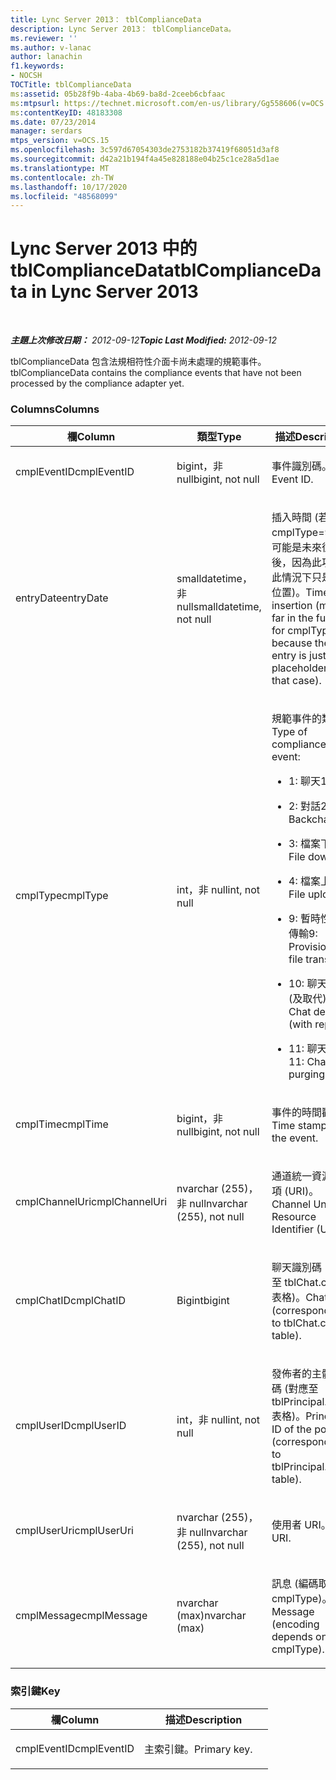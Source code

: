 ```yaml
---
title: Lync Server 2013： tblComplianceData
description: Lync Server 2013： tblComplianceData。
ms.reviewer: ''
ms.author: v-lanac
author: lanachin
f1.keywords:
- NOCSH
TOCTitle: tblComplianceData
ms:assetid: 05b28f9b-4aba-4b69-ba8d-2ceeb6cbfaac
ms:mtpsurl: https://technet.microsoft.com/en-us/library/Gg558606(v=OCS.15)
ms:contentKeyID: 48183308
ms.date: 07/23/2014
manager: serdars
mtps_version: v=OCS.15
ms.openlocfilehash: 3c597d67054303de2753182b37419f68051d3af8
ms.sourcegitcommit: d42a21b194f4a45e828188e04b25c1ce28a5d1ae
ms.translationtype: MT
ms.contentlocale: zh-TW
ms.lasthandoff: 10/17/2020
ms.locfileid: "48568099"
---
```

# <a name="tblcompliancedata-in-lync-server-2013"></a><span data-ttu-id="443b8-103">Lync Server 2013 中的 tblComplianceData</span><span class="sxs-lookup"><span data-stu-id="443b8-103">tblComplianceData in Lync Server 2013</span></span>

<div data-xmlns="http://www.w3.org/1999/xhtml">

<div class="topic" data-xmlns="http://www.w3.org/1999/xhtml" data-msxsl="urn:schemas-microsoft-com:xslt" data-cs="https://msdn.microsoft.com/">

<div data-asp="https://msdn2.microsoft.com/asp">



</div>

<div id="mainSection">

<div id="mainBody">

<span> </span>

<span data-ttu-id="443b8-104">_**主題上次修改日期：** 2012-09-12_</span><span class="sxs-lookup"><span data-stu-id="443b8-104">_**Topic Last Modified:** 2012-09-12_</span></span>

<span data-ttu-id="443b8-105">tblComplianceData 包含法規相符性介面卡尚未處理的規範事件。</span><span class="sxs-lookup"><span data-stu-id="443b8-105">tblComplianceData contains the compliance events that have not been processed by the compliance adapter yet.</span></span>

### <a name="columns"></a><span data-ttu-id="443b8-106">Columns</span><span class="sxs-lookup"><span data-stu-id="443b8-106">Columns</span></span>

<table>
<colgroup>
<col style="width: 33%" />
<col style="width: 33%" />
<col style="width: 33%" />
</colgroup>
<thead>
<tr class="header">
<th><span data-ttu-id="443b8-107">欄</span><span class="sxs-lookup"><span data-stu-id="443b8-107">Column</span></span></th>
<th><span data-ttu-id="443b8-108">類型</span><span class="sxs-lookup"><span data-stu-id="443b8-108">Type</span></span></th>
<th><span data-ttu-id="443b8-109">描述</span><span class="sxs-lookup"><span data-stu-id="443b8-109">Description</span></span></th>
</tr>
</thead>
<tbody>
<tr class="odd">
<td><p><span data-ttu-id="443b8-110">cmplEventID</span><span class="sxs-lookup"><span data-stu-id="443b8-110">cmplEventID</span></span></p></td>
<td><p><span data-ttu-id="443b8-111">bigint，非 null</span><span class="sxs-lookup"><span data-stu-id="443b8-111">bigint, not null</span></span></p></td>
<td><p><span data-ttu-id="443b8-112">事件識別碼。</span><span class="sxs-lookup"><span data-stu-id="443b8-112">Event ID.</span></span></p></td>
</tr>
<tr class="even">
<td><p><span data-ttu-id="443b8-113">entryDate</span><span class="sxs-lookup"><span data-stu-id="443b8-113">entryDate</span></span></p></td>
<td><p><span data-ttu-id="443b8-114">smalldatetime，非 null</span><span class="sxs-lookup"><span data-stu-id="443b8-114">smalldatetime, not null</span></span></p></td>
<td><p><span data-ttu-id="443b8-115">插入時間 (若是 cmplType=9，則可能是未來很久以後，因為此項目在此情況下只是預留位置)。</span><span class="sxs-lookup"><span data-stu-id="443b8-115">Time of insertion (may be far in the future for cmplType=9 because the entry is just a placeholder in that case).</span></span></p></td>
</tr>
<tr class="odd">
<td><p><span data-ttu-id="443b8-116">cmplType</span><span class="sxs-lookup"><span data-stu-id="443b8-116">cmplType</span></span></p></td>
<td><p><span data-ttu-id="443b8-117">int，非 null</span><span class="sxs-lookup"><span data-stu-id="443b8-117">int, not null</span></span></p></td>
<td><p><span data-ttu-id="443b8-118">規範事件的類型：</span><span class="sxs-lookup"><span data-stu-id="443b8-118">Type of compliance event:</span></span></p>
<ul>
<li><p><span data-ttu-id="443b8-119">1: 聊天</span><span class="sxs-lookup"><span data-stu-id="443b8-119">1: Chat</span></span></p></li>
<li><p><span data-ttu-id="443b8-120">2: 對話</span><span class="sxs-lookup"><span data-stu-id="443b8-120">2: Backchat</span></span></p></li>
<li><p><span data-ttu-id="443b8-121">3: 檔案下載</span><span class="sxs-lookup"><span data-stu-id="443b8-121">3: File download</span></span></p></li>
<li><p><span data-ttu-id="443b8-122">4: 檔案上傳</span><span class="sxs-lookup"><span data-stu-id="443b8-122">4: File upload</span></span></p></li>
<li><p><span data-ttu-id="443b8-123">9: 暫時性檔案傳輸</span><span class="sxs-lookup"><span data-stu-id="443b8-123">9: Provisional file transfer</span></span></p></li>
<li><p><span data-ttu-id="443b8-124">10: 聊天刪除 (及取代)</span><span class="sxs-lookup"><span data-stu-id="443b8-124">10: Chat deletion (with replace)</span></span></p></li>
<li><p><span data-ttu-id="443b8-125">11: 聊天清除</span><span class="sxs-lookup"><span data-stu-id="443b8-125">11: Chat purging</span></span></p></li>
</ul></td>
</tr>
<tr class="even">
<td><p><span data-ttu-id="443b8-126">cmplTime</span><span class="sxs-lookup"><span data-stu-id="443b8-126">cmplTime</span></span></p></td>
<td><p><span data-ttu-id="443b8-127">bigint，非 null</span><span class="sxs-lookup"><span data-stu-id="443b8-127">bigint, not null</span></span></p></td>
<td><p><span data-ttu-id="443b8-128">事件的時間戳記。</span><span class="sxs-lookup"><span data-stu-id="443b8-128">Time stamp for the event.</span></span></p></td>
</tr>
<tr class="odd">
<td><p><span data-ttu-id="443b8-129">cmplChannelUri</span><span class="sxs-lookup"><span data-stu-id="443b8-129">cmplChannelUri</span></span></p></td>
<td><p><span data-ttu-id="443b8-130">nvarchar (255)，非 null</span><span class="sxs-lookup"><span data-stu-id="443b8-130">nvarchar (255), not null</span></span></p></td>
<td><p><span data-ttu-id="443b8-131">通道統一資源識別項 (URI)。</span><span class="sxs-lookup"><span data-stu-id="443b8-131">Channel Uniform Resource Identifier (URI).</span></span></p></td>
</tr>
<tr class="even">
<td><p><span data-ttu-id="443b8-132">cmplChatID</span><span class="sxs-lookup"><span data-stu-id="443b8-132">cmplChatID</span></span></p></td>
<td><p><span data-ttu-id="443b8-133">Bigint</span><span class="sxs-lookup"><span data-stu-id="443b8-133">bigint</span></span></p></td>
<td><p><span data-ttu-id="443b8-134">聊天識別碼 (對應至 tblChat.chatId 表格)。</span><span class="sxs-lookup"><span data-stu-id="443b8-134">Chat ID (corresponding to tblChat.chatId table).</span></span></p></td>
</tr>
<tr class="odd">
<td><p><span data-ttu-id="443b8-135">cmplUserID</span><span class="sxs-lookup"><span data-stu-id="443b8-135">cmplUserID</span></span></p></td>
<td><p><span data-ttu-id="443b8-136">int，非 null</span><span class="sxs-lookup"><span data-stu-id="443b8-136">int, not null</span></span></p></td>
<td><p><span data-ttu-id="443b8-137">發佈者的主體識別碼 (對應至 tblPrincipal.prinID 表格)。</span><span class="sxs-lookup"><span data-stu-id="443b8-137">Principal ID of the poster (corresponding to tblPrincipal.prinID table).</span></span></p></td>
</tr>
<tr class="even">
<td><p><span data-ttu-id="443b8-138">cmplUserUri</span><span class="sxs-lookup"><span data-stu-id="443b8-138">cmplUserUri</span></span></p></td>
<td><p><span data-ttu-id="443b8-139">nvarchar (255)，非 null</span><span class="sxs-lookup"><span data-stu-id="443b8-139">nvarchar (255), not null</span></span></p></td>
<td><p><span data-ttu-id="443b8-140">使用者 URI。</span><span class="sxs-lookup"><span data-stu-id="443b8-140">User URI.</span></span></p></td>
</tr>
<tr class="odd">
<td><p><span data-ttu-id="443b8-141">cmplMessage</span><span class="sxs-lookup"><span data-stu-id="443b8-141">cmplMessage</span></span></p></td>
<td><p><span data-ttu-id="443b8-142">nvarchar (max)</span><span class="sxs-lookup"><span data-stu-id="443b8-142">nvarchar (max)</span></span></p></td>
<td><p><span data-ttu-id="443b8-143">訊息 (編碼取決於 cmplType)。</span><span class="sxs-lookup"><span data-stu-id="443b8-143">Message (encoding depends on cmplType).</span></span></p></td>
</tr>
</tbody>
</table>


### <a name="key"></a><span data-ttu-id="443b8-144">索引鍵</span><span class="sxs-lookup"><span data-stu-id="443b8-144">Key</span></span>

<table>
<colgroup>
<col style="width: 50%" />
<col style="width: 50%" />
</colgroup>
<thead>
<tr class="header">
<th><span data-ttu-id="443b8-145">欄</span><span class="sxs-lookup"><span data-stu-id="443b8-145">Column</span></span></th>
<th><span data-ttu-id="443b8-146">描述</span><span class="sxs-lookup"><span data-stu-id="443b8-146">Description</span></span></th>
</tr>
</thead>
<tbody>
<tr class="odd">
<td><p><span data-ttu-id="443b8-147">cmplEventID</span><span class="sxs-lookup"><span data-stu-id="443b8-147">cmplEventID</span></span></p></td>
<td><p><span data-ttu-id="443b8-148">主索引鍵。</span><span class="sxs-lookup"><span data-stu-id="443b8-148">Primary key.</span></span></p></td>
</tr>
</tbody>
</table>


</div>

<span> </span>

</div>

</div>

</div>

